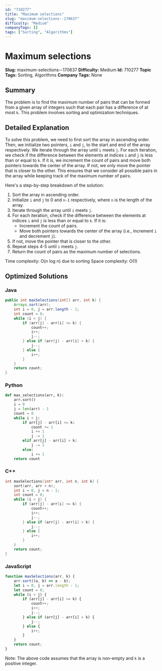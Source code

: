 ```yaml
---
id: "710277"
title: "Maximum selections"
slug: "maximum-selections--170637"
difficulty: "Medium"
companyTags: []
tags: ["Sorting", "Algorithms"]
---
```


**Maximum selections**
=====================

**Slug:** maximum-selections--170637
**Difficulty:** Medium
**Id:** 710277
**Topic Tags:** Sorting, Algorithms
**Company Tags:** None

## Summary
The problem is to find the maximum number of pairs that can be formed from a given array of integers such that each pair has a difference of at most `k`. This problem involves sorting and optimization techniques.

## Detailed Explanation
To solve this problem, we need to first sort the array in ascending order. Then, we initialize two pointers, `i` and `j`, to the start and end of the array respectively. We iterate through the array until `i` meets `j`. For each iteration, we check if the difference between the elements at indices `i` and `j` is less than or equal to `k`. If it is, we increment the count of pairs and move both pointers towards the center of the array. If not, we only move the pointer that is closer to the other. This ensures that we consider all possible pairs in the array while keeping track of the maximum number of pairs.

Here's a step-by-step breakdown of the solution:

1. Sort the array in ascending order.
2. Initialize `i` and `j` to 0 and `n-1` respectively, where `n` is the length of the array.
3. Iterate through the array until `i` meets `j`.
4. For each iteration, check if the difference between the elements at indices `i` and `j` is less than or equal to `k`. If it is:
   * Increment the count of pairs.
   * Move both pointers towards the center of the array (i.e., increment `i` and decrement `j`).
5. If not, move the pointer that is closer to the other.
6. Repeat steps 4-5 until `i` meets `j`.
7. Return the count of pairs as the maximum number of selections.

Time complexity: O(n log n) due to sorting
Space complexity: O(1)

## Optimized Solutions

### Java
```java
public int maxSelections(int[] arr, int k) {
    Arrays.sort(arr);
    int i = 0, j = arr.length - 1;
    int count = 0;
    while (i < j) {
        if (arr[j] - arr[i] <= k) {
            count++;
            i++;
            j--;
        } else if (arr[j] - arr[i] > k) {
            j--;
        } else {
            i++;
        }
    }
    return count;
}
```

### Python
```python
def max_selections(arr, k):
    arr.sort()
    i = 0
    j = len(arr) - 1
    count = 0
    while i < j:
        if arr[j] - arr[i] <= k:
            count += 1
            i += 1
            j -= 1
        elif arr[j] - arr[i] > k:
            j -= 1
        else:
            i += 1
    return count
```

### C++
```cpp
int maxSelections(int* arr, int n, int k) {
    sort(arr, arr + n);
    int i = 0, j = n - 1;
    int count = 0;
    while (i < j) {
        if (arr[j] - arr[i] <= k) {
            count++;
            i++;
            j--;
        } else if (arr[j] - arr[i] > k) {
            j--;
        } else {
            i++;
        }
    }
    return count;
}
```

### JavaScript
```javascript
function maxSelections(arr, k) {
    arr.sort((a, b) => a - b);
    let i = 0, j = arr.length - 1;
    let count = 0;
    while (i < j) {
        if (arr[j] - arr[i] <= k) {
            count++;
            i++;
            j--;
        } else if (arr[j] - arr[i] > k) {
            j--;
        } else {
            i++;
        }
    }
    return count;
}
```

Note: The above code assumes that the array is non-empty and `k` is a positive integer.